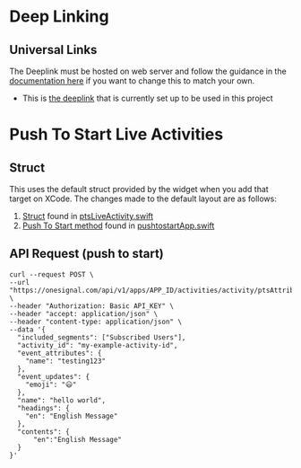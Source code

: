 # Deep Linking
## Universal Links
The Deeplink must be hosted on web server and follow the guidance in the [documentation here]("https://documentation.onesignal.com/docs/deep-linking") if you want to change this to match your own.
- This is [the deeplink]("https://slash-magic-cloak.glitch.me") that is currently set up to be used in this project


# Push To Start Live Activities
## Struct
This uses the default struct provided by the widget when you add that target on XCode. The changes made to the default layout are as follows:
1. [Struct]("https://documentation.onesignal.com/docs/push-to-start-live-activities#3-define-the-static-and-dynamic-data-of-your-live-activity") found in [ptsLiveActivity.swift]("https://github.com/dombartenope/iosdeeplinking/blob/main/pts/ptsLiveActivity.swift")
2. [Push To Start method]("https://documentation.onesignal.com/docs/push-to-start-live-activities#5-invoke-the-setup-in-the-appdelegate") found in [pushtostartApp.swift]("https://github.com/dombartenope/iosdeeplinking/blob/main/pushtostart/pushtostartApp.swift")

## API Request (push to start)
```
curl --request POST \
--url "https://onesignal.com/api/v1/apps/APP_ID/activities/activity/ptsAttributes" \
--header "Authorization: Basic API_KEY" \
--header "accept: application/json" \
--header "content-type: application/json" \
--data '{
  "included_segments": ["Subscribed Users"],
  "activity_id": "my-example-activity-id",
  "event_attributes": {
    "name": "testing123"
  },
  "event_updates": {
    "emoji": "😃"
  },
  "name": "hello world",
  "headings": {
    "en": "English Message"
  },
  "contents": {
      "en":"English Message"
  }
}'
```
